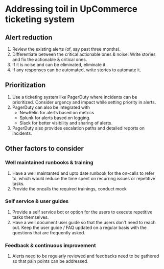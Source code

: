 # Addressing toil in UpCommerce ticketing system

## Alert reduction
1. Review the existing alerts (of, say past three months). 
2. Differentiate between the critical actionable ones & noise. Write stories and fix the actionable & critical ones. 
3. If it is noise and can be eliminated, eliminate it. 
4. If any responses can be automated, write stories to automate it.

## Prioritization
1. Use a ticketing system like PagerDuty where incidents can be prioritized. Consider urgency and impact while setting priority in alerts.
2. PagerDuty can also be integrated with
    - NewRelic for alerts based on metrics
    - Splunk for alerts based on logging.
    - Slack for better visibility and sharing of alerts.
3. PagerDuty also provides escalation paths and detailed reports on incidents.

## Other factors to consider

### Well maintained runbooks & training
1. Have a well maintanted and upto date runbook for the on-calls to refer to, which would reduce the time spent on recurring issues or repetitive tasks.
2. Provide the oncalls the required trainings, conduct mock 

### Self service & user guides
1. Provide a self service bot or option for the users to execute repetitive tasks themselves.
2. Have a well document user guide so that the users don't need to reach out. Keep the user guide / FAQ updated on a regular basis with the questions that are frequently asked.


 ### Feedback & continuous improvement
 1. Alerts need to be regularly reviewed and feedbacks need to be gathered so that pain points can be addressed.

